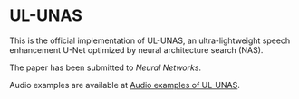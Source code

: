 # UL-UNAS
This is the official implementation of UL-UNAS, an ultra-lightweight speech enhancement U-Net optimized by neural architecture search (NAS).

The paper has been submitted to *Neural Networks*.

Audio examples are available at [Audio examples of UL-UNAS](https://htmlpreview.github.io/?https://github.com/Xiaobin-Rong/ul-unas_demo/blob/main/index.html).
